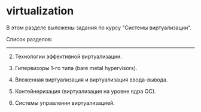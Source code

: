 # virtualization
В этом разделе выложены задания по курсу "Системы виртуализации".

Список разделов:

----
2.	Технологии эффективной виртуализации.

4.	Гипервизоры 1-го типа (bare metal hypervisors).
6.	Вложенная виртуализация и виртуализация ввода-вывода.
7.	Контейнеризация (виртуализация на уровне ядра ОС).
8.	Системы управления виртуализацией.

